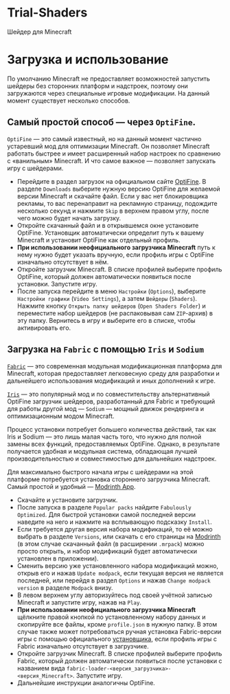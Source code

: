 # Trial-Shaders
Шейдер для Minecraft

# Загрузка и использование
По умолчанию Minecraft не предоставляет возможностей запустить шейдеры без сторонних платформ и надстроек, поэтому они загружаются через специальные игровые модификации. На данный момент существует несколько способов.

## Самый простой способ — через `OptiFine`.
`OptiFine` — это самый известный, но на данный момент частично устаревший мод для оптимизации Minecraft. Он позволяет Minecraft работать быстрее и имеет расширенный набор настроек по сравнению с «ванильным» Minecraft. И что самое важное — позволяет запускать игру с шейдерами.
-	Перейдите в раздел загрузок на официальном сайте [OptiFine](https://optifine.net/home). В разделе `Downloads` выберите нужную версию OptiFine для желаемой версии Minecraft и скачайте файл. Если у вас нет блокировщика рекламы, то вас перенаправит на рекламную страницу, подождите несколько секунд и нажмите `Skip` в верхнем правом углу, после чего можно будет начать загрузку.
-	Откройте скачанный файл и в открывшемся окне установите OptiFine. Установщик автоматически определит путь к вашему Minecraft и установит OptiFine как отдельный профиль.
-	**При использовании неофициального загрузчика Minecraft** путь к нему нужно будет указать вручную, если профиль игры с OptiFine изначально отсутствует в нём.
-	Откройте загрузчик Minecraft. В списке профилей выберите профиль OptiFine, который должен автоматически появиться после установки. Запустите игру.
- После запуска перейдите в меню `Настройки` (`Options`), выберите `Настройки графики` (`Video Settings`), а затем `Шейдеры` (`Shaders`). Нажмите кнопку `Открыть папку шейдеров` (`Open Shaders Folder`) и переместите набор шейдеров (не распаковывая сам `ZIP`-архив) в эту папку. Вернитесь в игру и выберите его в списке, чтобы активировать его.

## Загрузка на `Fabric` с помощью `Iris` и `Sodium`
[`Fabric`](https://fabricmc.net/) — это современная модульная модификационная платформа для Minecraft, которая предоставляет легковесную среду для разработки и дальнейшего использования модификаций и иных дополнений к игре.

[`Iris`](https://www.irisshaders.dev/) — это популярный мод и по совместительству альтернативный OptiFine загрузчик шейдеров, разработанный для Fabric и требующий для работы другой мод — `Sodium` — мощный движок рендеринга и оптимизационным модом Minecraft. 

Процесс установки потребует большего количества действий, так как Iris и Sodium — это лишь малая часть того, что нужно для полной замены всех функций, предоставляемых OptiFine. Однако, в результате получается удобная и модульная система, обладающая лучшей производительностью и совместимостью для дальнейших надстроек.

Для максимально быстрого начала игры с шейдерами на этой платформе потребуется установка стороннего загрузчика Minecraft. Самый простой и удобный — [Modrinth App](https://modrinth.com/app).
-	Скачайте и установите загрузчик.
-	После запуска в разделе `Popular packs` найдите `Fabulously Optimized`. Для быстрой установки самой последней версии наведите на него и нажмите на всплывающую подсказку `Install`.
- Если требуется другая версия набора модификаций, то её можно выбрать в разделе `Versions`, или скачать с его страницы на [Modrinth](https://modrinth.com/modpack/fabulously-optimized/versions) (в этом случае скачанный файл (в расширении `.mrpack`) можно просто открыть, и набор модификаций будет автоматически установлен в приложении).
- Сменить версию уже установленного набора модификаций можно, открыв его и нажав `Update modpack`, если текущая версия не является последней, или перейдя в раздел `Options` и нажав `Change modpack version` в разделе `Modpack` внизу.
-	В левом верхнем углу авторизуйтесь под своей учётной записью Minecraft и запустите игру, нажав на `Play`.
-	**При использовании неофициального загрузчика Minecraft** щёлкните правой кнопкой по установленному набору данных и скопируйте все файлы, кроме `profile.json` в нужную папку. В этом случае также может потребоваться ручная установка Fabric-версии игры с помощью официального [установщика](https://fabricmc.net/use/installer/), если профиль игры с Fabric изначально отсутствует в загрузчике.
- Откройте загрузчик Minecraft.	В списке профилей выберите профиль Fabric, который должен автоматически появиться после установки с названием вида `fabric-loader-<версия_загрузчика>-<версия_Minecraft>`. Запустите игру.
- Дальнейшие инструкции аналогичны OptiFine.
